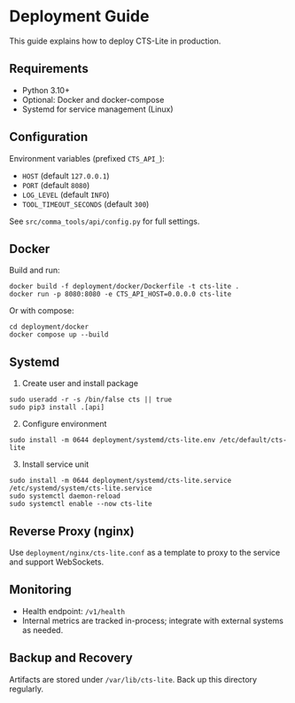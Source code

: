 # Deployment Guide

This guide explains how to deploy CTS-Lite in production.

## Requirements
- Python 3.10+
- Optional: Docker and docker-compose
- Systemd for service management (Linux)

## Configuration
Environment variables (prefixed `CTS_API_`):
- `HOST` (default `127.0.0.1`)
- `PORT` (default `8080`)
- `LOG_LEVEL` (default `INFO`)
- `TOOL_TIMEOUT_SECONDS` (default `300`)

See `src/comma_tools/api/config.py` for full settings.

## Docker

Build and run:

```
docker build -f deployment/docker/Dockerfile -t cts-lite .
docker run -p 8080:8080 -e CTS_API_HOST=0.0.0.0 cts-lite
```

Or with compose:

```
cd deployment/docker
docker compose up --build
```

## Systemd

1. Create user and install package
```
sudo useradd -r -s /bin/false cts || true
sudo pip3 install .[api]
```

2. Configure environment
```
sudo install -m 0644 deployment/systemd/cts-lite.env /etc/default/cts-lite
```

3. Install service unit
```
sudo install -m 0644 deployment/systemd/cts-lite.service /etc/systemd/system/cts-lite.service
sudo systemctl daemon-reload
sudo systemctl enable --now cts-lite
```

## Reverse Proxy (nginx)
Use `deployment/nginx/cts-lite.conf` as a template to proxy to the service and support WebSockets.

## Monitoring
- Health endpoint: `/v1/health`
- Internal metrics are tracked in-process; integrate with external systems as needed.

## Backup and Recovery
Artifacts are stored under `/var/lib/cts-lite`. Back up this directory regularly.

